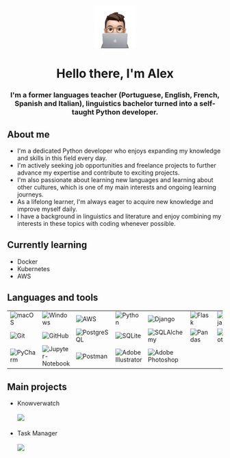 <p align="center">
    <picture>
        <source media="(prefers-color-scheme: dark)" srcset="https://raw.githubusercontent.com/while-is-alex/while-is-alex/main/MEMOJI.png" width=200>
        <source media="(prefers-color-scheme: light)" srcset="https://raw.githubusercontent.com/while-is-alex/while-is-alex/main/MEMOJI.png" width=200>
        <img alt="Memoji" src="https://raw.githubusercontent.com/while-is-alex/while-is-alex/main/MEMOJI.png" width=100>
    </picture>
</p>

<h1 align="center"> Hello there, I'm Alex </h1>
<h3 align="center"> I'm a former languages teacher (Portuguese, English, French, Spanish and Italian), linguistics bachelor turned into a self-taught Python developer.</h3>

<h2>About me</h2>
<ul>
    <li>I'm a dedicated Python developer who enjoys expanding my knowledge and skills in this field every day.</li>
    <li>I'm actively seeking job opportunities and freelance projects to further advance my expertise and contribute to exciting projects.</li>
    <li>I'm also passionate about learning new languages and learning about other cultures, which is one of my main interests and ongoing learning journeys.</li>
    <li>As a lifelong learner, I'm always eager to acquire new knowledge and improve myself daily.</li>
    <li>I have a background in linguistics and literature and enjoy combining my interests in these topics with coding whenever possible.</li>
</ul>

<h2>Currently learning</h2>
<ul>
    <li>Docker</li>
    <li>Kubernetes</li>
    <li>AWS</li>
</ul>

<h2>Languages and tools</h2>
<table>
    <tr>
        <td>
            <img src="https://img.shields.io/badge/-macOS-black?style=flat-square&logo=macos" alt="macOS"/>
        </td>
        <td>
            <img src="https://img.shields.io/badge/-Windows-black?style=flat-square&logo=windows" alt="Windows"/>
        </td>
        <td>
            <img src="https://img.shields.io/badge/-AWS-black?style=flat-square&logo=amazonaws" alt="AWS"/>
        </td>
        <td>
            <img src="https://img.shields.io/badge/-Python-black?style=flat-square&logo=Python" alt="Python"/>
        </td>
        <td>
            <img src="https://img.shields.io/badge/-Django-black?style=flat-square&logo=Django" alt="Django"/>
        </td>
        <td>
            <img src="https://img.shields.io/badge/-Flask-black?style=flat-square&logo=Flask" alt="Flask"/>
        </td>
        <td>
            <img src="https://img.shields.io/badge/-Jinja-black?style=flat-square&logo=Jinja" alt="Jinja"/>
        </td>
        <td>
            <img src="https://img.shields.io/badge/-Bootstrap-black?style=flat-square&logo=bootstrap" alt="Bootstrap"/>
        </td>
        <td>
            <img src="https://img.shields.io/badge/-HTML-black?style=flat-square&logo=html5&logoColor=white" alt="HTML"/>
        </td>
        <td>
            <img src="https://img.shields.io/badge/-CSS-black?style=flat-square&logo=css3" alt="CSS"/>
        </td>
    </tr>
    <tr>
        <td>
            <img src="https://img.shields.io/badge/-Git-black?style=flat-square&logo=git" alt="Git"/>
        </td>
        <td>
            <img src="https://img.shields.io/badge/-GitHub-181717?style=flat-square&logo=github" alt="GitHub"/>
        </td>
        <td>
            <img src="https://img.shields.io/badge/-PostgreSQL-black?style=flat-square&logo=PostgreSQL" alt="PostgreSQL"/>
        </td>
        <td>
            <img src="https://img.shields.io/badge/-SQLite-black?style=flat-square&logo=SQLite" alt="SQLite"/>
        </td>
        <td>
            <img src="https://img.shields.io/badge/-SQLAlchemy-black?style=flat-square&logo=SQLAlchemy" alt="SQLAlchemy"/>
        </td>
        <td>
            <img src="https://img.shields.io/badge/-Pandas-black?style=flat-square&logo=pandas" alt="Pandas"/>
        </td>
        <td>
            <img src="https://img.shields.io/badge/-Plotly-black?style=flat-square&logo=plotly" alt="Plotly"/>
        </td>
        <td>
            <img src="https://img.shields.io/badge/-Matplotlib-black?style=flat-square&logo=Matplotlib" alt="Matplotlib"/>
        </td>
        <td>
            <img src="https://img.shields.io/badge/-Numpy-black?style=flat-square&logo=numpy" alt="Numpy"/>
        </td>
        <td>
            <img src="https://img.shields.io/badge/-Selenium-black?style=flat-square&logo=selenium" alt="Selenium"/>
        </td>
    </tr>
        <td>
            <img src="https://img.shields.io/badge/-PyCharm-black?style=flat-square&logo=pycharm" alt="PyCharm"/>
        </td>
        <td>
            <img src="https://img.shields.io/badge/-Jupyter-black?style=flat-square&logo=jupyter" alt="Jupyter-Notebook"/>
        </td>
        <td>
            <img src="https://img.shields.io/badge/-Postman-black?style=flat-square&logo=postman" alt="Postman"/>
        </td>
        <td>
            <img src="https://img.shields.io/badge/-Illustrator-black?style=flat-square&logo=adobeillustrator" alt="Adobe Illustrator"/>
        </td>
        <td>
            <img src="https://img.shields.io/badge/-Photoshop-black?style=flat-square&logo=adobephotoshop" alt="Adobe Photoshop"/>
        </td>
</table>

<h2>Main projects</h2>
<ul>
    <li>Knowverwatch</li><br>
    <img src="https://github-readme-stats.vercel.app/api/pin/?username=while-is-alex&repo=knowverwatch"><br><br>
    <li>Task Manager</li><br>
    <img src="https://github-readme-stats.vercel.app/api/pin/?username=while-is-alex&repo=task-manager"><br>
</ul>
